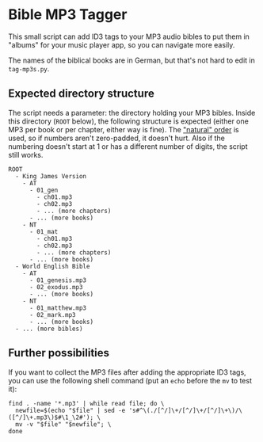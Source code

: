 # Bible MP3 Tagger

This small script can add ID3 tags to your MP3 audio bibles to put them in
"albums" for your music player app, so you can navigate more easily.

The names of the biblical books are in German, but that's not hard to edit
in `tag-mp3s.py`.

## Expected directory structure

The script needs a parameter: the directory holding your MP3 bibles.
Inside this directory (`ROOT` below), the following structure is expected
(either one MP3 per book or per chapter, either way is fine).
The ["natural" order](https://pypi.org/project/natsort/#quick-description)
is used, so if numbers aren't zero-padded, it doesn't hurt. Also if the numbering
doesn't start at 1 or has a different number of digits, the script still works.

```
ROOT
  - King James Version
    - AT
      - 01_gen
        - ch01.mp3
        - ch02.mp3
        - ... (more chapters)
      - ... (more books)
    - NT
      - 01_mat
        - ch01.mp3
        - ch02.mp3
        - ... (more chapters)
      - ... (more books)
  - World English Bible
    - AT
      - 01_genesis.mp3
      - 02_exodus.mp3
      - ... (more books)
    - NT
      - 01_matthew.mp3
      - 02_mark.mp3
      - ... (more books)
  - ... (more bibles)
```

## Further possibilities

If you want to collect the MP3 files after adding the appropriate ID3 tags,
you can use the following shell command (put an `echo` before the `mv` to test it):

```
find . -name '*.mp3' | while read file; do \
  newfile=$(echo "$file" | sed -e 's#^\(./[^/]\+/[^/]\+/[^/]\+\)/\([^/]\+.mp3\)$#\1_\2#'); \
  mv -v "$file" "$newfile"; \
done
```